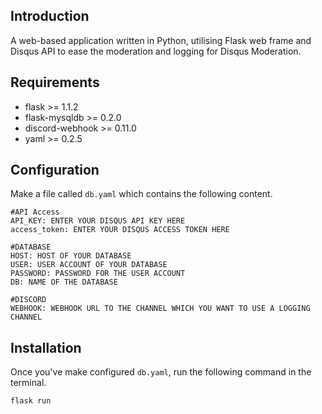 ## Introduction
A web-based application written in Python, utilising Flask web frame and Disqus API to ease the moderation and logging for Disqus Moderation.

## Requirements
* flask >= 1.1.2
* flask-mysqldb >= 0.2.0
* discord-webhook >= 0.11.0
* yaml >= 0.2.5


## Configuration

Make a file called ```db.yaml``` which contains the following content.

```
#API Access
API_KEY: ENTER YOUR DISQUS API KEY HERE
access_token: ENTER YOUR DISQUS ACCESS TOKEN HERE

#DATABASE
HOST: HOST OF YOUR DATABASE
USER: USER ACCOUNT OF YOUR DATABASE
PASSWORD: PASSWORD FOR THE USER ACCOUNT
DB: NAME OF THE DATABASE

#DISCORD
WEBHOOK: WEBHOOK URL TO THE CHANNEL WHICH YOU WANT TO USE A LOGGING CHANNEL
```


## Installation

Once you've make configured ```db.yaml```, run the following command in the terminal.

```flask run```
